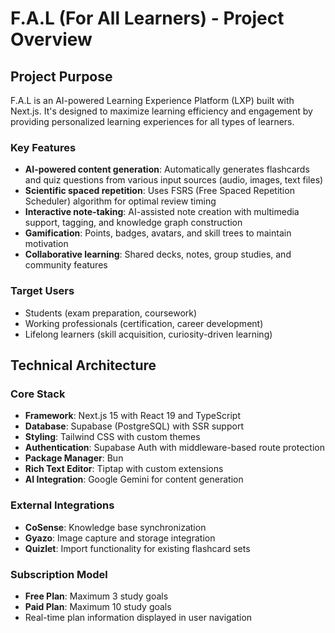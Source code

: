 # F.A.L (For All Learners) - Project Overview

## Project Purpose
F.A.L is an AI-powered Learning Experience Platform (LXP) built with Next.js. It's designed to maximize learning efficiency and engagement by providing personalized learning experiences for all types of learners.

### Key Features
- **AI-powered content generation**: Automatically generates flashcards and quiz questions from various input sources (audio, images, text files)
- **Scientific spaced repetition**: Uses FSRS (Free Spaced Repetition Scheduler) algorithm for optimal review timing
- **Interactive note-taking**: AI-assisted note creation with multimedia support, tagging, and knowledge graph construction
- **Gamification**: Points, badges, avatars, and skill trees to maintain motivation
- **Collaborative learning**: Shared decks, notes, group studies, and community features

### Target Users
- Students (exam preparation, coursework)
- Working professionals (certification, career development)
- Lifelong learners (skill acquisition, curiosity-driven learning)

## Technical Architecture

### Core Stack
- **Framework**: Next.js 15 with React 19 and TypeScript
- **Database**: Supabase (PostgreSQL) with SSR support
- **Styling**: Tailwind CSS with custom themes
- **Authentication**: Supabase Auth with middleware-based route protection
- **Package Manager**: Bun
- **Rich Text Editor**: Tiptap with custom extensions
- **AI Integration**: Google Gemini for content generation

### External Integrations
- **CoSense**: Knowledge base synchronization
- **Gyazo**: Image capture and storage integration
- **Quizlet**: Import functionality for existing flashcard sets

### Subscription Model
- **Free Plan**: Maximum 3 study goals
- **Paid Plan**: Maximum 10 study goals
- Real-time plan information displayed in user navigation